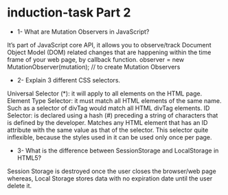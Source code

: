 # induction-task Part 2 

* 1- What are Mutation Observers in JavaScript?

It’s part of JavaScript core API, it allows you to observe/track Document Object Model (DOM) related changes that are happening within the time frame of your web page, by callback function.
observer = new MutationObserver(mutation); // to create Mutation Observers

* 2- Explain 3 different CSS selectors.

Universal Selector (*): it will apply to all elements on the HTML page. Element Type Selector: it must match all HTML elements of the same name. Such as a selector of divTag would match all HTML divTag elements. ID Selector: is declared using a hash (#) preceding a string of characters that is defined by the developer. Matches any HTML element that has an ID attribute with the same value as that of the selector. This selector quite inflexible, because the styles used in it can be used only once per page.

* 3- What is the difference between SessionStorage and LocalStorage in HTML5?

Session Storage is destroyed once the user closes the browser/web page whereas, Local Storage stores data with no expiration date until the user delete it.

